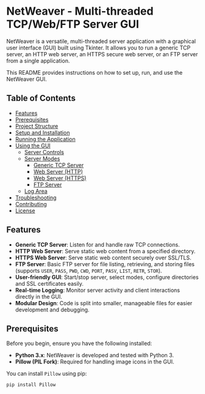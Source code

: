 # NetWeaver - Multi-threaded TCP/Web/FTP Server GUI

NetWeaver is a versatile, multi-threaded server application with a graphical user interface (GUI) built using Tkinter. It allows you to run a generic TCP server, an HTTP web server, an HTTPS secure web server, or an FTP server from a single application.

This README provides instructions on how to set up, run, and use the NetWeaver GUI.

## Table of Contents

- [Features](#features)
- [Prerequisites](#prerequisites)
- [Project Structure](#project-structure)
- [Setup and Installation](#setup-and-installation)
- [Running the Application](#running-the-application)
- [Using the GUI](#using-the-gui)
    - [Server Controls](#server-controls)
    - [Server Modes](#server-modes)
        - [Generic TCP Server](#generic-tcp-server)
        - [Web Server (HTTP)](#web-server-http)
        - [Web Server (HTTPS)](#web-server-https)
        - [FTP Server](#ftp-server)
    - [Log Area](#log-area)
- [Troubleshooting](#troubleshooting)
- [Contributing](#contributing)
- [License](#license)

## Features

- **Generic TCP Server**: Listen for and handle raw TCP connections.
- **HTTP Web Server**: Serve static web content from a specified directory.
- **HTTPS Web Server**: Serve static web content securely over SSL/TLS.
- **FTP Server**: Basic FTP server for file listing, retrieving, and storing files (supports `USER`, `PASS`, `PWD`, `CWD`, `PORT`, `PASV`, `LIST`, `RETR`, `STOR`).
- **User-friendly GUI**: Start/stop server, select modes, configure directories and SSL certificates easily.
- **Real-time Logging**: Monitor server activity and client interactions directly in the GUI.
- **Modular Design**: Code is split into smaller, manageable files for easier development and debugging.

## Prerequisites

Before you begin, ensure you have the following installed:

- **Python 3.x**: NetWeaver is developed and tested with Python 3.
- **Pillow (PIL Fork)**: Required for handling image icons in the GUI.

You can install `Pillow` using pip:

```bash
pip install Pillow